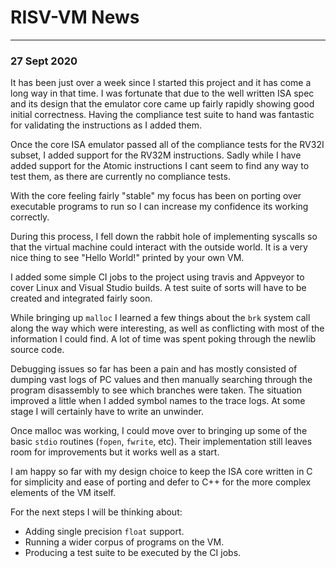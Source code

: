 # RISV-VM News

----
### 27 Sept 2020

It has been just over a week since I started this project and it has come a long way in that time.  I was fortunate that due to the well written ISA spec and its design that the emulator core came up fairly rapidly showing good initial correctness.  Having the compliance test suite to hand was fantastic for validating the instructions as I added them.

Once the core ISA emulator passed all of the compliance tests for the RV32I subset, I added support for the RV32M instructions.  Sadly while I have added support for the Atomic instructions I cant seem to find any way to test them, as there are currently no compliance tests.

With the core feeling fairly "stable" my focus has been on porting over executable programs to run so I can increase my confidence its working correctly.

During this process, I fell down the rabbit hole of implementing syscalls so that the virtual machine could interact with the outside world.  It is a very nice thing to see "Hello World!" printed by your own VM.

I added some simple CI jobs to the project using travis and Appveyor to cover Linux and Visual Studio builds.  A test suite of sorts will have to be created and integrated fairly soon.

While bringing up `malloc` I learned a few things about the `brk` system call along the way which were interesting, as well as conflicting with most of the information I could find.  A lot of time was spent poking through the newlib source code.

Debugging issues so far has been a pain and has mostly consisted of dumping vast logs of PC values and then manually searching through the program disassembly to see which branches were taken.  The situation improved a little when I added symbol names to the trace logs.  At some stage I will certainly have to write an unwinder.

Once malloc was working, I could move over to bringing up some of the basic `stdio` routines (`fopen`, `fwrite`, etc).  Their implementation still leaves room for improvements but it works well as a start.

I am happy so far with my design choice to keep the ISA core written in C for simplicity and ease of porting and defer to C++ for the more complex elements of the VM itself.

For the next steps I will be thinking about:
- Adding single precision `float` support.
- Running a wider corpus of programs on the VM.
- Producing a test suite to be executed by the CI jobs.
